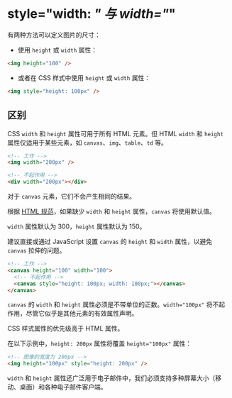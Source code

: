 # style="width: ___" 与 width="___"


有两种方法可以定义图片的尺寸：

- 使用 `height` 或 `width` 属性：

```html
<img height="100" />
```

- 或者在 CSS 样式中使用 `height` 或 `width` 属性：

```html
<img style="height: 100px" />
```

## 区别

CSS `width` 和 `height` 属性可用于所有 HTML 元素。但 HTML `width` 和 `height` 属性仅适用于某些元素，如 `canvas`、`img`、`table`、`td` 等。

```html
<!-- 工作 -->
<img width="200px" />

<!-- 不起作用 -->
<div width="200px"></div>
```

对于 `canvas` 元素，它们不会产生相同的结果。

根据 [HTML 规范](https://html.spec.whatwg.org/multipage/canvas.html#attr-canvas-width)，如果缺少 `width` 和 `height` 属性，`canvas` 将使用默认值。

`width` 属性默认为 300，`height` 属性默认为 150。

建议直接或通过 JavaScript 设置 `canvas` 的 `height` 和 `width` 属性，以避免 `canvas` 拉伸的问题。

```html
<!-- 工作 -->
<canvas height="100" width="100">
  <!-- 不起作用 -->
  <canvas style="height: 100px; width: 100px;"></canvas>
</canvas>
```

`canvas` 的 `width` 和 `height` 属性必须是不带单位的正数。`width="100px"` 将不起作用，尽管它似乎是其他元素的有效属性声明。

CSS 样式属性的优先级高于 HTML 属性。

在以下示例中，`height: 200px` 属性将覆盖 `height="100px"` 属性：

```html
<!-- 图像的宽度为 200px -->
<img height="100px" style="height: 200px" />
```

`width` 和 `height` 属性还广泛用于电子邮件中，我们必须支持多种屏幕大小（移动、桌面）和各种电子邮件客户端。
